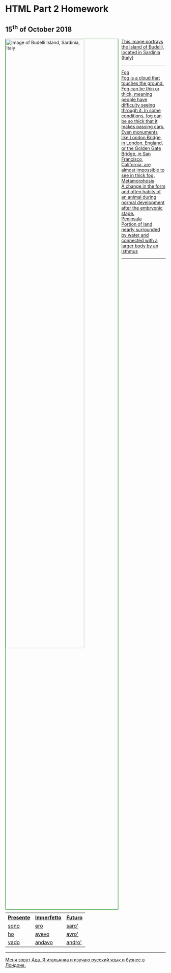 <h1>HTML Part 2 Homework</h1>

<h2> 15<sup>th</sup> of October 2018 </h2>
  
 <a href="https://upload.wikimedia.org/wikipedia/commons/0/08/Spiaggia_rosa%2C_isola_di_budelli%2C_sardegna.jpg" 
 title="Budelli Island">
 <img style="width:70%; border:1px solid green; float:left; margin: 0 10px 10px 0;"
 src="https://upload.wikimedia.org/wikipedia/commons/0/08/Spiaggia_rosa%2C_isola_di_budelli%2C_sardegna.jpg" 
 alt="Image of Budelli Island, Sardinia, Italy">
 <p>
 This image portrays the Island of Budelli, located in Sardinia (Italy) 
 </p>
 
 
 <hr>

 <dl>
  <dt>Fog</dt>
  <dd> Fog is a cloud that touches the ground. Fog can be thin or thick, meaning people have difficulty seeing through it. In some conditions, fog can be so thick that it makes passing cars. Even monuments like London Bridge, in London, England, or the Golden Gate Bridge, in San Francisco, California, are almost impossible to see in thick fog. </dd>
  
  <dt>Metamorphosis</dt>
  <dd>A change in the form and often habits of an animal during normal development after the embryonic stage.</dd>
  
  <dt>Peninsula</dt>
  <dd>Portion of land nearly surrounded by water and connected with a larger body by an isthmus</dd>
</dl>


  <hr>
  
<p>
  <table lang="it">
  <tr> <th>Presente</th> <th>Imperfetto</th> <th> Futuro</th> </tr>
  <tr><td>sono</td><td>ero</td><td>saro'</td></tr>
  <tr><td>ho</td><td>avevo</td><td>avro'</td></tr>
  <tr><td>vado</td><td>andavo</td><td>andro'</td></tr>
  </table>
</p>

  <hr>
 
<p lang="ru"> Меня зовут Ада. Я итальянка и изучаю русский язык и бузнес в Лондоне.</p>
